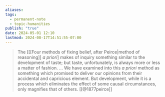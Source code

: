 ```yaml
---
aliases: 
tags:
  - permanent-note
  - topic-humanities
publish: "true"
date: 2024-05-01 12:10
lastmod: 2024-08-17T14:51:55-07:00
---
```


>The \[[[Four methods of fixing belief, after Peirce|method of reasoning]] *a priori*] makes of inquiry something similar to the development of taste; but taste, unfortunately, is always more or less a matter of fashion. … We have examined into this *a priori* method as something which promised to deliver our opinions from their accidental and capricious element. But development, while it is a process which eliminates the effect of some causal circumstances, only magnifies that of others. [[@1877peirce]]